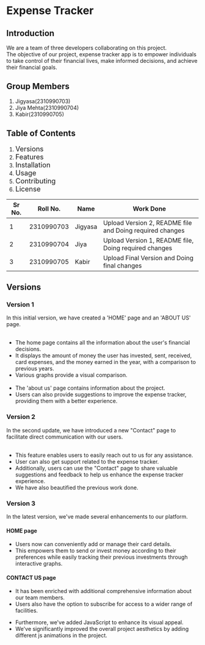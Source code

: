 <!DOCTYPE html>
<html lang="en">
<head>
    <meta charset="UTF-8">
    <meta name="viewport" content="width=device-width, initial-scale=1.0">
</head>
<body>
<h1>Expense Tracker</h1>

<h2>Introduction</h2>

We are a team of three developers collaborating on this project.<br>
The objective of our project, expense tracker app is to empower individuals to take control of their financial lives, make informed decisions, and achieve their financial goals.
<h2>Group Members</h2>

1. Jigyasa(2310990703)
2. Jiya Mehta(2310990704)
3. Kabir(2310990705)

<h2>Table of Contents</h2>

1. <span style="font-size: 18px;">Versions</span>
2. <span style="font-size: 18px;">Features</span>
3. <span style="font-size: 18px;">Installation</span>
4. <span style="font-size: 18px;">Usage</span>
5. <span style="font-size: 18px;">Contributing</span>
6. <span style="font-size: 18px;">License</span>

<table>
    <thead>
        <tr>
            <th>Sr No.</th>
            <th>Roll No.</th>
            <th>Name</th>
            <th>Work Done</th>
        </tr>
    </thead>
    <tbody>
        <tr>
            <td>1</td>
            <td>2310990703</td>
            <td>Jigyasa</td>
            <td>Upload Version 2, README file and Doing required changes</td>
        </tr>
        <tr>
            <td>2</td>
            <td>2310990704</td>
            <td>Jiya</td>
            <td>Upload Version 1, README file, Doing required changes</td>
        </tr>
        <tr>
            <td>3</td>
            <td>2310990705</td>
            <td>Kabir</td>
            <td>Upload Final Version and Doing final changes</td>
        </tr>
    </tbody>
</table>
<h2>Versions</h2>
<h3>Version 1</h3>
In this initial version, we have created a 'HOME' page and an 'ABOUT US' page.<br><br>
<ul>
<li>The home page contains all the information about the user's financial decisions.</li>
<li>It displays the amount of money the user has invested, sent, received, card expenses, and the money earned in the year, with a comparison to previous years.</li>
<li>Various graphs provide a visual comparison.</li> <br>
<li>The 'about us' page contains information about the project.</li>
<li>Users can also provide suggestions to improve the expense tracker, providing them with a better experience.</li>
</ul>
<h3>Version 2</h3>
In the second update, we have introduced a new "Contact" page to facilitate direct communication with our users.<br><br>
<ul>
<li>This feature enables users to easily reach out to us for any assistance.</li>
<li>User can also get support related to the expense tracker.</li>
<li>Additionally, users can use the "Contact" page to share valuable suggestions and feedback to help us enhance the expense tracker experience.</li>
<li>We have also beautified the previous work done.</li>
</ul>
<h3>Version 3</h3>
In the latest version, we've made several enhancements to our platform. <br>
<h4>HOME page</h4>
<ul>
<li>Users now can conveniently add or manage their card details.</li>
<li>This empowers them to send or invest money according to their preferences while easily tracking their previous investments through interactive graphs.</li>
</ul>
<h4>CONTACT US page</h4>
<ul>
<li>It has been enriched with additional comprehensive information about our team members.</li>
<li>Users also have the option to subscribe for access to a wider range of facilities.</li>
</ul>
<ul>
<li>Furthermore, we've added JavaScript to enhance its visual appeal.</li>
<li>We've significantly improved the overall project aesthetics by adding different js animations in the project.</li>
</ul>

</body>
</html>
